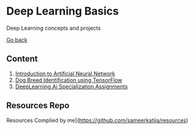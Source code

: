 # Deep Learning Basics

Deep Learning concepts and projects

[Go back](https://github.com/sameerkatija/MachineLearningNotes)

## Content

1. [Introduction to Artificial Neural Network](./Intro_to_Deep_Learning_ANN.ipynb)
2. [Dog Breed Identification using TensorFlow](../Dog-Breed-Identification.ipynb)
3. [DeepLearning.Ai Specialization Assignments](./DeepLearning.AI%20TensorFlow%20Developer%20Specialization/)

## Resources Repo

Resources Complied by me](https://github.com/sameerkatija/resources)
